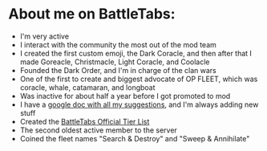 # About me on BattleTabs:

- I'm very active
- I interact with the community the most out of the mod team
- I created the first custom emoji, the Dark Coracle, and then after that I made Goreacle, Christmacle, Light Coracle, and Coolacle
- Founded the Dark Order, and I'm in charge of the clan wars
- One of the first to create and biggest advocate of OP FLEET, which was coracle, whale, catamaran, and longboat
- Was inactive for about half a year before I got promoted to mod
- I have a [google doc with all my suggestions](https://docs.google.com/document/d/1BOwbXOlt7jJ7XDTCMniq-juScWAeL2NWatiUwouIqiI/edit?usp=sharing), and I'm always adding  new stuff
- Created the [BattleTabs Official Tier List](https://tiermaker.com/create/battletabs-ships-749959)
- The second oldest active member to the server
- Coined the fleet names "Search & Destroy" and "Sweep & Annihilate"

